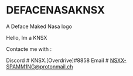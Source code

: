 # DEFACENASAKNSX
A Deface Maked Nasa logo

Hello, Im a KNSX

Contacte me with :

Discord # KNSX.[Overdrive]#8858
Email # NSXX-SPAMM1NG@protonmail.ch
